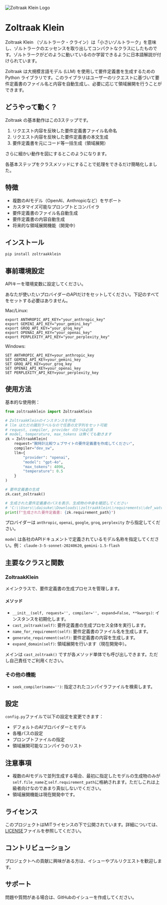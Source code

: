 ![Zoltraak Klein Logo](https://repository-images.githubusercontent.com/828559799/cf060405-3975-49a2-987b-6d22ee7528cc)

# Zoltraak Klein

Zoltraak Klein （ゾルトラーク・クライン）は「小さいゾルトラーク」を意味し、ゾルトラークのエッセンスを取り出してコンパクトなクラスにしたものです。ゾルトラークがどのように動いているのか学習できるように日本語解説が付けられています。

Zoltraak は大規模言語モデル (LLM) を使用して要件定義書を生成するための Python ライブラリです。このライブラリはユーザーのリクエストに基づいて要件定義書のファイル名と内容を自動生成し、必要に応じて領域展開を行うことができます。

## どうやって動く？

Zoltraak の基本動作はこの3ステップです。

1. リクエスト内容を反映した要件定義書ファイル名命名
2. リクエスト内容を反映した要件定義書の本文生成
3. 要件定義書を元にコード等一括生成（領域展開）

さらに細かい動作を図にするとこのようになります。

各基本ステップをクラスメソッドにすることで処理をできるだけ簡略化しました。

## 特徴

- 複数のAIモデル（OpenAI、Anthropicなど）をサポート
- カスタマイズ可能なプロンプトとコンパイラ
- 要件定義書のファイル名自動生成
- 要件定義書の内容自動生成
- 将来的な領域展開機能（開発中）

## インストール

```bash
pip install zoltraakklein
```

## 事前環境設定

APIキーを環境変数に設定してください。

あなたが使いたいプロバイダーのAPIだけをセットしてください。下記のすべてをセットする必要はありません。

Mac/Linux:

   ```
   export ANTHROPIC_API_KEY="your_anthropic_key"
   export GEMINI_API_KEY="your_gemini_key"
   export GROQ_API_KEY="your_groq_key"
   export OPENAI_API_KEY="your_openai_key"
   export PERPLEXITY_API_KEY="your_perplexity_key"
   ```

Windows:

   ```
   SET ANTHROPIC_API_KEY=your_anthropic_key
   SET GEMINI_API_KEY=your_gemini_key
   SET GROQ_API_KEY=your_groq_key
   SET OPENAI_API_KEY=your_openai_key
   SET PERPLEXITY_API_KEY=your_perplexity_key
   ```

## 使用方法

基本的な使用例：

```python
from zoltraakklein import ZoltraakKlein

# ZoltraakKleinのインスタンスを作成
# llm はただの識別ラベルなので任意の文字列をセット可能
# request, compiler, provider の3つは必須
# model, temperature, max_tokens は無くても動きます
zk = ZoltraakKlein(
    request="腕時計比較ウェブサイトの要件定義書を作成してください",
    compiler="dev_sw",
    llm={
        "provider": "openai",
        "model": "gpt-4o",
        "max_tokens": 4096,
        "temperature": 0.5
    }
)

# 要件定義書の生成
zk.cast_zoltraak()

# 生成された要件定義書のパスを表示、生成物の中身を確認してください
# 'C:\\Users\\daisuke\\Downloads\\zoltraakklein\\requirements\\def_watch_website.md' など
print(f"生成された要件定義書: {zk.requirement_path}")
```

プロバイダーは `anthropic`, `openai`, `google`, `groq`, `perplexity` から指定してください。

`model` は各社のAPIドキュメントで定義されているモデル名称を指定してください。例： `claude-3-5-sonnet-20240620`, `gemini-1.5-flash`

## 主要なクラスと関数

### ZoltraakKlein

メインクラスで、要件定義書の生成プロセスを管理します。

#### メソッド

- `__init__(self, request='', compiler='', expand=False, **kwargs)`: インスタンスを初期化します。
- `cast_zoltraak(self)`: 要件定義書の生成プロセス全体を実行します。
- `name_for_requirement(self)`: 要件定義書のファイル名を生成します。
- `generate_requirement(self)`: 要件定義書の内容を生成します。
- `expand_domain(self)`: 領域展開を行います（現在開発中）。

メインは `cast_zoltraak()` ですが各メソッド単体でも呼び出しできます。ただし自己責任でご利用ください。

### その他の機能

- `seek_compiler(name='')`: 指定されたコンパイラファイルを検索します。

## 設定

`config.py`ファイルで以下の設定を変更できます：

- デフォルトのAIプロバイダーとモデル
- 各種パスの設定
- プロンプトファイルの指定
- 領域展開可能なコンパイラのリスト

## 注意事項

- 複数のAIモデルで並列生成する場合、最初に指定したモデルの生成物のみが`self.file_name`と`self.requirement_path`に格納されます。ただしこれは上級者向けなのであまり真似しないでください。
- 領域展開機能は現在開発中です。

## ライセンス

このプロジェクトはMITライセンスの下で公開されています。詳細については、[LICENSE](LICENSE)ファイルを参照してください。

## コントリビューション

プロジェクトへの貢献に興味がある方は、イシューやプルリクエストを歓迎します。

## サポート

問題や質問がある場合は、GitHubのイシューを作成してください。
